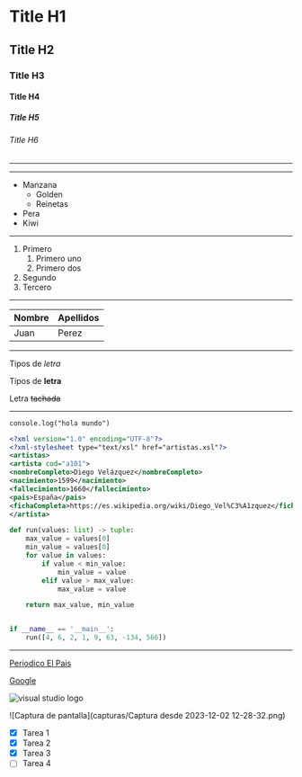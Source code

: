 <!-- Encabezados -->
# Title H1
## Title H2
### Title H3
#### Title H4
##### Title H5
###### Title H6

<!-- Linea -->
___
---

<!-- Listas desordenadas -->

* Manzana
    * Golden
    * Reinetas
* Pera
* Kiwi

<!-- Listas ordenadas -->
---
1. Primero
    1. Primero uno
    2. Primero dos
2. Segundo
3. Tercero
---
<!-- Tablas -->

| Nombre | Apellidos |
| -------|-----------|
| Juan | Perez |

<!-- Tipos de letra -->
---
Tipos de *letra* 

Tipos de **letra**

Letra ~~tachada~~

<!-- generar una linea de código -->
---
`
console.log("hola mundo")
`
```xml
<?xml version="1.0" encoding="UTF-8"?>
<?xml-stylesheet type="text/xsl" href="artistas.xsl"?>
<artistas>
<artista cod="a101">
<nombreCompleto>Diego Velázquez</nombreCompleto>
<nacimiento>1599</nacimiento>
<fallecimiento>1660</fallecimiento>
<pais>España</pais>
<fichaCompleta>https://es.wikipedia.org/wiki/Diego_Vel%C3%A1zquez</fichaCompleta>
</artista>
```
```python
def run(values: list) -> tuple:
    max_value = values[0]
    min_value = values[0]
    for value in values:
        if value < min_value:
            min_value = value
        elif value > max_value:
            max_value = value

    return max_value, min_value


if __name__ == '__main__':
    run([4, 6, 2, 1, 9, 63, -134, 566])
```
<!-- Accesso a páginas web -->
---
[Periodico El Pais](https://elpais.com/ "Periodico chachi")

[Google](https://www.google.com/)

<!-- Accesso a imagenes -->
![visual studio logo](https://1000logos.net/wp-content/uploads/2023/04/Visual-Studio-logo.png 'Logo Visual studio')

![Captura de pantalla](capturas/Captura desde 2023-12-02 12-28-32.png)

* [X] Tarea 1
* [X] Tarea 2
* [X] Tarea 3
* [ ] Tarea 4
